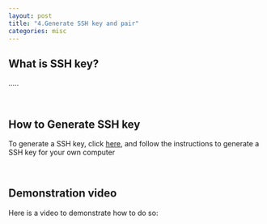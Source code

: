 ```yaml
---
layout: post
title: "4.Generate SSH key and pair"
categories: misc
---
```

<html> 
  <body>
    <h2>What is SSH key?</h2>
    <p>.....</p>
    <br>
    <h2>How to Generate SSH key</h2>
    <p>To generate a SSH key, click <a href="https://docs.github.com/en/authentication/connecting-to-github-with-ssh/generating-a-new-ssh-key-and-adding-it-to-the-ssh-agent">here</a>, and follow the instructions to generate a SSH key for your own computer</p>
    <br>
    <h2>Demonstration video</h2>
    <p>Here is a video to demonstrate how to do so: <enter video link here</p>
  </body>
</html>
                                            
